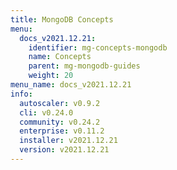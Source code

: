 ```yaml
---
title: MongoDB Concepts
menu:
  docs_v2021.12.21:
    identifier: mg-concepts-mongodb
    name: Concepts
    parent: mg-mongodb-guides
    weight: 20
menu_name: docs_v2021.12.21
info:
  autoscaler: v0.9.2
  cli: v0.24.0
  community: v0.24.2
  enterprise: v0.11.2
  installer: v2021.12.21
  version: v2021.12.21
---
```


